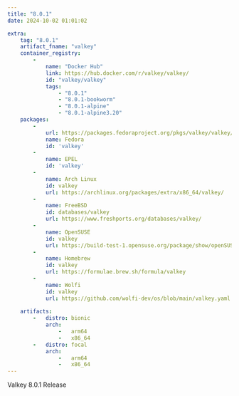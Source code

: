 ```yaml
---
title: "8.0.1"
date: 2024-10-02 01:01:02

extra:
    tag: "8.0.1"
    artifact_fname: "valkey"
    container_registry:
        - 
            name: "Docker Hub"
            link: https://hub.docker.com/r/valkey/valkey/
            id: "valkey/valkey"
            tags:
                - "8.0.1"
                - "8.0.1-bookworm"
                - "8.0.1-alpine"
                - "8.0.1-alpine3.20"
    packages:
        -
            url: https://packages.fedoraproject.org/pkgs/valkey/valkey/
            name: Fedora
            id: 'valkey'
        -
            name: EPEL
            id: 'valkey'
        -
            name: Arch Linux
            id: valkey
            url: https://archlinux.org/packages/extra/x86_64/valkey/
        -
            name: FreeBSD
            id: databases/valkey
            url: https://www.freshports.org/databases/valkey/
        -
            name: OpenSUSE
            id: valkey
            url: https://build-test-1.opensuse.org/package/show/openSUSE:Factory/valkey
        -
            name: Homebrew
            id: valkey
            url: https://formulae.brew.sh/formula/valkey
        -
            name: Wolfi
            id: valkey
            url: https://github.com/wolfi-dev/os/blob/main/valkey.yaml
 
    artifacts:
        -   distro: bionic
            arch: 
                -   arm64
                -   x86_64
        -   distro: focal
            arch:
                -   arm64
                -   x86_64
---
```


Valkey 8.0.1 Release
